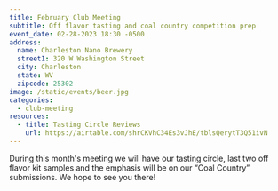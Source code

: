 ```yaml
---
title: February Club Meeting
subtitle: Off flavor tasting and coal country competition prep
event_date: 02-28-2023 18:30 -0500
address:
  name: Charleston Nano Brewery
  street1: 320 W Washington Street
  city: Charleston
  state: WV
  zipcode: 25302
image: /static/events/beer.jpg
categories:
  - club-meeting
resources:
  - title: Tasting Circle Reviews
    url: https://airtable.com/shrCKVhC34Es3vJhE/tblsQerytT3Q51ivN
---
```

During this month's meeting we will have our tasting circle, last two off flavor kit samples and the emphasis will be on our “Coal Country” submissions. We hope to see you there!